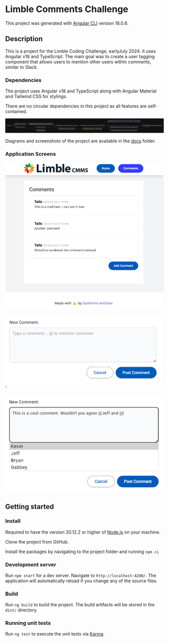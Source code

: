 # Limble Comments Challenge

This project was generated with [Angular CLI](https://github.com/angular/angular-cli) version 18.0.6.

## Description

This is a project for the Limble Coding Challenge, earlyJuly 2024. It uses Angular v18 and TypeScript. The main goal was to create a user tagging component that allows users to mention other users within comments, similar to Slack.

### Dependencies

The project uses Angular v18 and TypeScript along with Angular Material and Tailwind CSS for stylings.

There are no circular dependencies in this project as all features are self-contained.

![Application dependency diagram](docs/deps/all.png "Dependency diagram of the application")

Diagrams and screenshots of the project are available in the [docs](docs) folder.

### Application Screens

![Main landing page](docs/app-screens/Screenshot%202024-07-07%20main%20landing.png "Screenshot of the main landing page")

![Comment input section](docs/app-screens/Screenshot%202024-07-07%20Comment%20Input.png "Screenshot of the comment input section")'

![Comment user mention menu](docs/app-screens/Screenshot%202024-07-07%20user%20mention%20list.png "Screenshot showing the user menu list")

## Getting started

### Install

Required to have the version 20.12.2 or higher of [Node.js](https://nodejs.org/en/download/package-manager/current) on your machine.

Clone the project from GitHub.

Install the packages by navigating to the project folder and running `npm ci`

### Development server

Run `npm start` for a dev server. Navigate to `http://localhost:4200/`. The application will automatically reload if you change any of the source files.

### Build

Run `ng build` to build the project. The build artifacts will be stored in the `dist/` directory.

### Running unit tests

Run `ng test` to execute the unit tests via [Karma](https://karma-runner.github.io).
